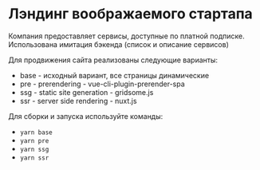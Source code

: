 # Лэндинг воображаемого стартапа
Компания предоставляет сервисы, доступные по платной подписке.
Использована имитация бэкенда (список и описание сервисов)

Для продвижения сайта реализованы следующие варианты:
* base - исходный вариант, все страницы динамические
* pre - prerendering - vue-cli-plugin-prerender-spa
* ssg - static site generation - gridsome.js
* ssr - server side rendering - nuxt.js

Для сборки и запуска используйте команды:
* `yarn base`
* `yarn pre`
* `yarn ssg`
* `yarn ssr`
